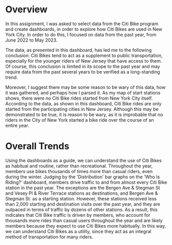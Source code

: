 # Overview
In this assignment, I was asked to select data from the Citi Bike program and create dashboards, in order to explore how Citi Bikes are used in New York City. In order to do this, I focused on data from the past year, from June 2022 to May 2023.

The data, as presented in this dashboard, has led me to the following conclusion: Citi Bikes tend to act as a supplement to public transportation, especially for the younger riders of New Jersey that have access to them. Of course, this conclusion is limited in its scope to the past year and may require data from the past several years to be verified as a long-standing trend. 

Moreover, I suggest there may be some reason to be wary of this data, how it was gathered, and perhaps how I parsed it. As my map of start stations shows, there were no Citi Bike rides started from New York City itself. According to the data, as shown in this dashboard, Citi Bike rides are only started from the participating cities in New Jersey. Although this may be demonstrated to be true, it is reason to be wary, as it is improbable that no riders in the City of New York started a bike ride over the course of an entire year.

# Overall Trends

Using the dashboards as a guide, we can understand the use of Citi Bikes as habitual and routine, rather than recreational. Throughout the year, members use bikes thousands of times more than casual riders, even during the winter. Judging by the 'Distribution' bar graphs on the 'Who Is Riding?' dashboard, members drive traffic to and from almost every Citi Bike station in the past year. The exceptions are the Bergen Ave & Stegman St and Vesey Pl & River Terrace stations as destinations, and Bergen Ave & Stegman St. as a starting station. However, these stations received less than 2,000 starting and destination visits over the past year, and they are outpaced in terms of traffic by dozens of other stations. As a result, this indicates that Citi Bike traffic is driven by members, who account for thousands more rides than casual users throughout the year and are likely members because they expect to use Citi Bikes more habitually. In this way, we can understand Citi Bikes as a utility, since they act as an integral method of transportation for many riders.

